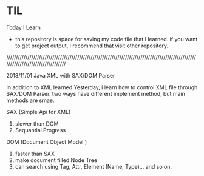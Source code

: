 # TIL
Today I Learn

* this repository is space for saving my code file that I learned. if you want to get project output, I recommend that visit other repository.

//////////////////////////////////////////////////////////////////////////////////////////////////////////////////////////////////

2018/11/01 Java XML with SAX/DOM Parser

In addition to XML learned Yesterday, i learn how to control XML file through SAX/DOM Parser.
two ways have different implement method, but main methods are smae.

SAX (Simple Api for XML)
1. slower than DOM
2. Sequantial Progress

DOM (Document Object Model )
1. faster than SAX
2. make document filled Node Tree
3. can search using Tag, Attr, Element (Name, Type)... and so on.
